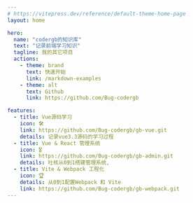 ```yaml
---
# https://vitepress.dev/reference/default-theme-home-page
layout: home

hero:
  name: "codergb的知识库"
  text: "记录前端学习知识"
  tagline: 我的其它项目
  actions:
    - theme: brand
      text: 快速开始
      link: /markdown-examples
    - theme: alt
      text: Github
      link: https://github.com/Bug-codergb

features:
  - title: Vue源码学习
    icon: 🛠️
    link: https://github.com/Bug-codergb/gb-vue.git
    details: 记录vue3.3源码的学习过程
  - title: Vue & React 管理系统
    icon: 🎖️
    link: https://github.com/Bug-codergb/gb-admin.git
    details: 吐核从0到1搭建管理系统,
  - title: Vite & Webpack 工程化
    icon: 🏆️
    details: 从0到1配置Webpack 和 Vite
    link: https://github.com/Bug-codergb/gb-webpack.git
---
```


<script setup>
import {
  VPTeamPage,
  VPTeamPageTitle,
  VPTeamMembers
} from 'vitepress/theme'

const members = [
  {
    avatar: 'https://www.github.com/Bug-codergb.png',
    name: 'Bug codergb',
    title: 'Creator',
    links: [
      { icon: 'github', link: 'https://github.com/Bug-codergb' },
      { icon: 'juejin', link: 'https://juejin.cn/user/3140654322159326' }
    ]
  },
{
    avatar: 'https://www.github.com/Bug-codergb.png',
    name: 'Bug codergb',
    title: 'Creator',
    links: [
      { icon: 'github', link: 'https://github.com/Bug-codergb' },
      { icon: 'juejin', link: 'https://juejin.cn/user/3140654322159326' }
    ]
  },
]
</script>

<VPTeamPage>
  <VPTeamPageTitle>
    <template #title>
      关于我
    </template>
    <template #lead>
      codergb 前端开发，这是我的github
    </template>
  </VPTeamPageTitle>
<VPTeamMembers :members size="medium"/>
</VPTeamPage>

